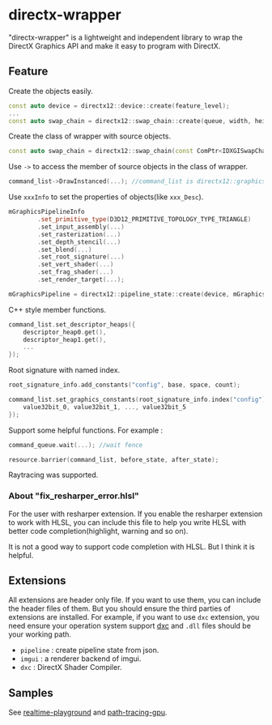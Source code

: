 # directx-wrapper

"directx-wrapper" is a lightweight and independent library to wrap the DirectX Graphics API and make it easy to program with DirectX.

## Feature

Create the objects easily.

```C++
const auto device = directx12::device::create(feature_level);
...
const auto swap_chain = directx12::swap_chain::create(queue, width, height, HWND);
```

Create the class of wrapper with source objects.

```C++
const auto swap_chain = directx12::swap_chain(const ComPtr<IDXGISwapChain4>&...);
```

Use `->` to access the member of source objects in the class of wrapper.

```C++
command_list->DrawInstanced(...); //command_list is directx12::graphics_command_list.
```

Use `xxxInfo` to set the properties of objects(like `xxx_Desc`).

```C++
mGraphicsPipelineInfo
		.set_primitive_type(D3D12_PRIMITIVE_TOPOLOGY_TYPE_TRIANGLE)
		.set_input_assembly(...)
		.set_rasterization(...)
		.set_depth_stencil(...)
		.set_blend(...)
		.set_root_signature(...)
		.set_vert_shader(...)
		.set_frag_shader(...)
		.set_render_target(...);

mGraphicsPipeline = directx12::pipeline_state::create(device, mGraphicsPipelineInfo);
```

C++ style member functions.

```C++
command_list.set_descriptor_heaps({
	descriptor_heap0.get(),
	descriptor_heap1.get(),
	...
});
```

Root signature with named index.

```C++
root_signature_info.add_constants("config", base, space, count);

command_list.set_graphics_constants(root_signature_info.index("config"), {
	value32bit_0, value32bit_1, ..., value32bit_5
});
```

Support some helpful functions. For example :

```C++
command_queue.wait(...); //wait fence

resource.barrier(command_list, before_state, after_state);
```

Raytracing was supported.

### About "fix_resharper_error.hlsl"

For the user with resharper extension. If you enable the resharper extension to work with HLSL, you can include this file to help you write HLSL with better code completion(highlight, warning and so on). 

It is not a good way to support code completion with HLSL. But I think it is helpful.

## Extensions

All extensions are header only file. If you want to use them, you can include the header files of them. But you should ensure the third parties of extensions are installed. For example, if you want to use `dxc` extension, you need ensure your operation system support [dxc](https://github.com/microsoft/DirectXShaderCompiler) and `.dll` files should be your working path.

- `pipeline` : create pipeline state from json.
- `imgui` : a renderer backend of imgui.
- `dxc` : DirectX Shader Compiler.

## Samples

See [realtime-playground](https://github.com/LinkClinton/realtime-playground) and [path-tracing-gpu](https://github.com/LinkClinton/path-tracing-gpu).